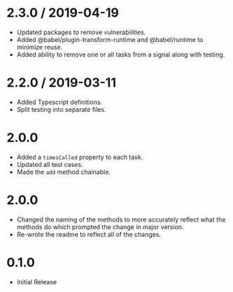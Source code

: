 2.3.0 / 2019-04-19
==================

* Updated packages to remove vulnerabilities.
* Added @babel/plugin-transform-runtime and @babel/runtime to minimize reuse.
* Added ability to remove one or all tasks from a signal along with testing.

2.2.0 / 2019-03-11
==================

* Added Typescript definitions.
* Split testing into separate files.

2.0.0
==================

* Added a `timesCalled` property to each task.
* Updated all test cases.
* Made the `add` method chainable.

2.0.0
==================

* Changed the naming of the methods to more accurately reflect what the methods do which prompted the change in major version.
* Re-wrote the readme to reflect all of the changes.

0.1.0
==================

* Initial Release
